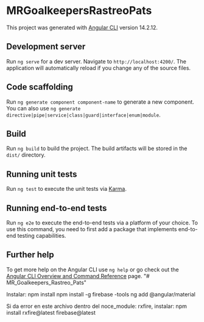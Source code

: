 # MRGoalkeepersRastreoPats

This project was generated with [Angular CLI](https://github.com/angular/angular-cli) version 14.2.12.

## Development server

Run `ng serve` for a dev server. Navigate to `http://localhost:4200/`. The application will automatically reload if you change any of the source files.

## Code scaffolding

Run `ng generate component component-name` to generate a new component. You can also use `ng generate directive|pipe|service|class|guard|interface|enum|module`.

## Build

Run `ng build` to build the project. The build artifacts will be stored in the `dist/` directory.

## Running unit tests

Run `ng test` to execute the unit tests via [Karma](https://karma-runner.github.io).

## Running end-to-end tests

Run `ng e2e` to execute the end-to-end tests via a platform of your choice. To use this command, you need to first add a package that implements end-to-end testing capabilities.

## Further help

To get more help on the Angular CLI use `ng help` or go check out the [Angular CLI Overview and Command Reference](https://angular.io/cli) page.
"# MR_Goalkeepers_Rastreo_Pats" 


Instalar:
npm install
npm install -g firebase -tools
ng add @angular/material

Si da error en este archivo dentro del noce_module: rxfire, instalar: 
npm install rxfire@latest firebase@latest

<!-- PARA SALIR A PRODUCCIÓN:

- Lista de Equipamientos: Ocultar el botón y el componente "Todo el equipamiento" (cambiarle el texto a Todos los equipamientos"). LISTO.
- Crear Equipamiento: Ocultar inputs de imagenes de partes de equipamiento. LISTO.
- Crear Equipamiento: Redirige a la home y debería redirigir al listado de equipamientos o a detalle de dicho equipamiento. LISTO.
- Crear Arqueros: Igual que Crear Equipamiento. LISTO.

- Lista Arqueros: al eliminar un arquero se elimina la lista entera, debo renderizar o volver a ingresar al componente para que cargue la lista con los arqueros que quedaron. LISTO. 
- Lista Equipamientos: al eliminar un equipamiento se elimina la lista entera, debo renderizar o volver a ingresar al componente para que cargue la lista con los equipamientos que quedaron.  LISTO.
 -->



<!-- Featuring:
- Router: Ver de reutilizar lo más posible el clubParam enviandoló y no tomandolo tantas veces de la url.

- SNACKBAR: Crear un servicio y llamarlo desde ahí para no repetirlo en todos lados.

- BOLSOS:
. Aplicar estilos al dropdown de equipamiento y a la tabla que se renderiza. Ver tema imagenes. 
. Aplicar estilos en los botones de editar ubicacion y fecha, también en el formulario de ubicación.
. Se crea sección para editar la ubicación del equipamiento pero se deja suspendido el tema de colocarle fecha.
. Carrucel de fotos para subir foto de cada parte del equipamiento.
. Cambiar en todos los lados que diga bolso por equipamiento.

- ARQUEROS: Crear un componente que liste todos los arqueros, según linea en orden de división.

- Mejorar los permisos de quien puede eliminar en firebase.

- LOGIN: Se dispara un mensaje Error al loguearse bien.

- Registro: Colocar advertencia que deben ser minimo 6 caracteres en contraseña.

-->


